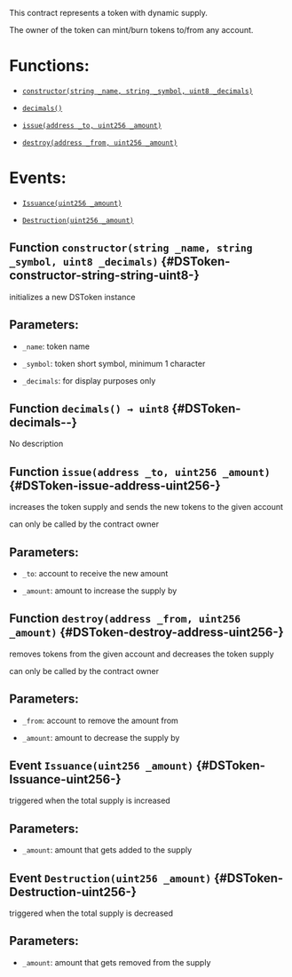 This contract represents a token with dynamic supply.

The owner of the token can mint/burn tokens to/from any account.

# Functions:

- [`constructor(string _name, string _symbol, uint8 _decimals)`](#DSToken-constructor-string-string-uint8-)

- [`decimals()`](#DSToken-decimals--)

- [`issue(address _to, uint256 _amount)`](#DSToken-issue-address-uint256-)

- [`destroy(address _from, uint256 _amount)`](#DSToken-destroy-address-uint256-)

# Events:

- [`Issuance(uint256 _amount)`](#DSToken-Issuance-uint256-)

- [`Destruction(uint256 _amount)`](#DSToken-Destruction-uint256-)

## Function `constructor(string _name, string _symbol, uint8 _decimals)` {#DSToken-constructor-string-string-uint8-}

initializes a new DSToken instance

## Parameters:

- `_name`:       token name

- `_symbol`:     token short symbol, minimum 1 character

- `_decimals`:   for display purposes only

## Function `decimals() → uint8` {#DSToken-decimals--}

No description

## Function `issue(address _to, uint256 _amount)` {#DSToken-issue-address-uint256-}

increases the token supply and sends the new tokens to the given account

can only be called by the contract owner

## Parameters:

- `_to`:      account to receive the new amount

- `_amount`:  amount to increase the supply by

## Function `destroy(address _from, uint256 _amount)` {#DSToken-destroy-address-uint256-}

removes tokens from the given account and decreases the token supply

can only be called by the contract owner

## Parameters:

- `_from`:    account to remove the amount from

- `_amount`:  amount to decrease the supply by

## Event `Issuance(uint256 _amount)` {#DSToken-Issuance-uint256-}

triggered when the total supply is increased

## Parameters:

- `_amount`:  amount that gets added to the supply

## Event `Destruction(uint256 _amount)` {#DSToken-Destruction-uint256-}

triggered when the total supply is decreased

## Parameters:

- `_amount`:  amount that gets removed from the supply
